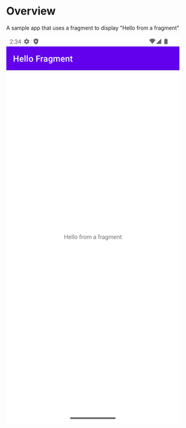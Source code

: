 # Overview

A sample app that uses a fragment to display "Hello from a fragment"

![Hello Fragment](../../images/hello_fragment/hello_fragment.png)
